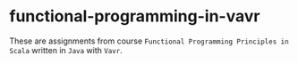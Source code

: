 # functional-programming-in-vavr

These are assignments from course `Functional Programming Principles in Scala` written in `Java` with `Vavr`.

